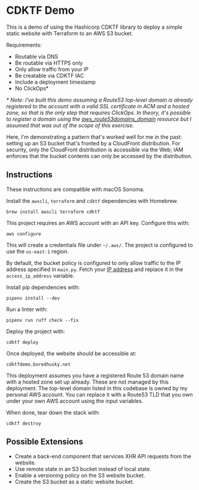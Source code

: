 # CDKTF Demo

This is a demo of using the Hashicorp CDKTF library to deploy a simple static website with Terraform to an AWS S3 bucket.

Requirements:
- Routable via DNS
- Be routable via HTTPS only
- Only allow traffic from your IP
- Be creatable via CDKTF IAC
- Include a deployment timestamp
- No ClickOps*

_* Note: I've built this demo assuming a Route53 top-level domain is already registered to the account with a valid SSL certificate in ACM and a hosted zone, so that is the only step that requires ClickOps. In theory, it's possible to register a domain using the [aws_route53domains_domain](https://registry.terraform.io/providers/hashicorp/aws/5.91.0/docs/resources/route53domains_domain) resource but I assumed that was out of the scope of this exercise._

Here, I'm demonstrating a pattern that's worked well for me in the past: setting up an S3 bucket that's fronted by a CloudFront distribution. For security, only the CloudFront distribution is accessible via the Web; IAM enforces that the bucket contents can only be accessed by the distribution.

## Instructions

These instructions are compatible with macOS Sonoma. 

Install the `awscli`, `terraform` and `cdktf` dependencies with Homebrew.

```
brew install awscli terraform cdktf
```

This project requires an AWS account with an API key. Configure this with:

```
aws configure
```

This will create a credentials file under `~/.aws/`. The project is configured to use the `us-east-1` region.

By default, the bucket policy is configured to only allow traffic to the IP address specified in `main.py`. Fetch your [IP address](https://www.whatismyip.com) and replace it in the `access_ip_address` variable.

Install pip dependencies with:
```
pipenv install --dev
```

Run a linter with:
```
pipenv run ruff check --fix
```

Deploy the project with:

```
cdktf deploy
```

Once deployed, the website should be accessible at:

```
cdktfdemo.boredhusky.net
```

This deployment assumes you have a registered Route 53 domain name with a hosted zone set up already. These are not managed by this deployment. The top-level domain listed in this codebase is owned by my personal AWS account. You can replace it with a Route53 TLD that you own under your own AWS account using the input variables.

When done, tear down the stack with:

```
cdktf destroy
```

## Possible Extensions

* Create a back-end component that services XHR API requests from the website.
* Use remote state in an S3 bucket instead of local state.
* Enable a versioning policy on the S3 website bucket.
* Create the S3 bucket as a static website bucket.